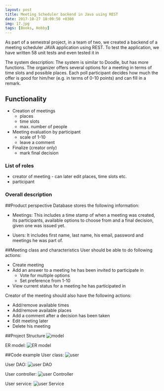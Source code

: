 ```yaml
---
layout: post
title: Meeting Scheduler backend in Java using REST
date: 2017-10-27 18:09:50 +0300
img: 17.jpg
tags: [Books, Hobby]
---
```


As part of a semestral project, in a team of two, we created a backend of a meeting scheduler JAVA application using REST.
To test the application, we have written 58 unit tests and even tested it in 

The system description:
The system is similar to Doodle, but has more functions. The
organizer offers several options for a meeting in terms of time slots and possible
places. Each poll participant decides how much the offer is good for him/her (e.g.
in terms of 0-10 points) and can fill in a remark.

## Functionality
- Creation of meetings
    - places
    - time slots
    - max. number of people
- Meeting evaluation by participant
    - scale of 1-10
    - leave a comment
- Finalize (creator only)
    - mark final decision

### List of roles
- creator of meeting - can later edit places, time slots etc.
- participant

### Overall description
##Product perspective
Database stores the following information:
* Meetings:
This includes a time stamp of when a meeting was created, its participants,
available options to choose from and a final decision, given one was issued
yet.


* Users:
It includes first name, last name, his email, password and meetings he was
part of.


##Meeting class and characteristics
User should be able to do following actions:
- Create meeting
- Add an answer to a meeting he has been invited to participate in
  - Vote for multiple options
  - Set preference from 1-10
- View current status for a meeting he has participated in

Creator of the meeting should also have the following actions:
* Add/remove available times
* Add/remove available places
* Add a comment after a decision has been taken
* Edit meeting later
* Delete his meeting

##Project Structure
![model]({{site.baseurl}}/images/pages/MeetingScheduler/model.jpg)

ER model:
![ER model]({{site.baseurl}}/images/pages/MeetingScheduler/ERModel.jpg)

##Code example
User class:
![user]({{site.baseurl}}/images/pages/MeetingScheduler/user.jpg)

User DAO:
![user DAO]({{site.baseurl}}/images/pages/MeetingScheduler/userDAO.jpg)

User controller:
![user Controller]({{site.baseurl}}/images/pages/MeetingScheduler/userController.jpg)

User service:
![user Service]({{site.baseurl}}/images/pages/MeetingScheduler/userService.jpg)